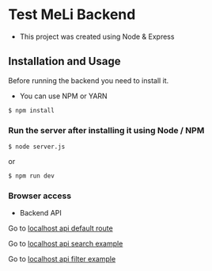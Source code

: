 # Test MeLi Backend

* This project was created using Node & Express


## <a name="installation-and-usage"></a>Installation and Usage

Before running the backend you need to install it.

* You can use NPM or YARN

```
$ npm install
```

### Run the server after installing it using Node / NPM

```
$ node server.js
```

or

```
$ npm run dev
```

### Browser access

* Backend API

Go to [localhost api default route](http://localhost:5000/v1/)

Go to [localhost api search example](http://localhost:5000/v1/search/notebooks)

Go to [localhost api filter example](http://localhost:5000/v1/filter/MLA1648)
